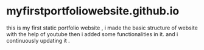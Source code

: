 # myfirstportfoliowebsite.github.io
this is my first static portfolio website , i made the basic structure of website with the help of youtube then i added some functionalities in it. 
and i continuously updating it .
